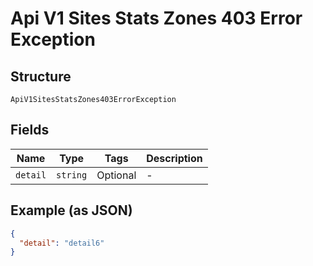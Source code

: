 
# Api V1 Sites Stats Zones 403 Error Exception

## Structure

`ApiV1SitesStatsZones403ErrorException`

## Fields

| Name | Type | Tags | Description |
|  --- | --- | --- | --- |
| `detail` | `string` | Optional | - |

## Example (as JSON)

```json
{
  "detail": "detail6"
}
```

